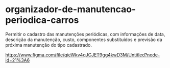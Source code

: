 # organizador-de-manutencao-periodica-carros
Permitir o cadastro das manutenções periódicas, com informações de data, descrição da manutenção, custo, componentes substituídos e previsão da próxima manutenção do tipo cadastrado. 


https://www.figma.com/file/qieWkv4qJCJET9gg4kwD3M/Untitled?node-id=21%3A6
